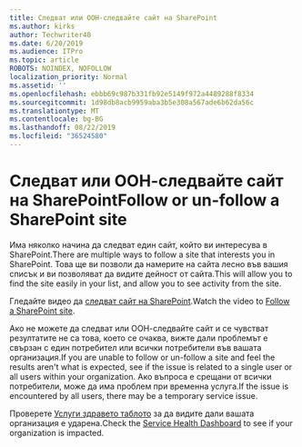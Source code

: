 ```yaml
---
title: Следват или ООН-следвайте сайт на SharePoint
ms.author: kirks
author: Techwriter40
ms.date: 6/20/2019
ms.audience: ITPro
ms.topic: article
ROBOTS: NOINDEX, NOFOLLOW
localization_priority: Normal
ms.assetid: ''
ms.openlocfilehash: ebbb69c987b331fb92e5149f972a4489288f8334
ms.sourcegitcommit: 1d98db8acb9959aba3b5e308a567ade6b62da56c
ms.translationtype: MT
ms.contentlocale: bg-BG
ms.lasthandoff: 08/22/2019
ms.locfileid: "36524580"
---
```

# <a name="follow-or-un-follow-a-sharepoint-site"></a><span data-ttu-id="24eae-102">Следват или ООН-следвайте сайт на SharePoint</span><span class="sxs-lookup"><span data-stu-id="24eae-102">Follow or un-follow a SharePoint site</span></span>

<span data-ttu-id="24eae-103">Има няколко начина да следват един сайт, който ви интересува в SharePoint.</span><span class="sxs-lookup"><span data-stu-id="24eae-103">There are multiple ways to follow a site that interests you in SharePoint.</span></span> <span data-ttu-id="24eae-104">Това ще ви позволи да намерите на сайта лесно във вашия списък и ви позволяват да видите дейност от сайта.</span><span class="sxs-lookup"><span data-stu-id="24eae-104">This will allow you to find the site easily in your list, and allow you to see activity from the site.</span></span> 

<span data-ttu-id="24eae-105">Гледайте видео да [следват сайт на SharePoint](https://support.office.com/article/Video-Follow-a-SharePoint-site-33DB6FA5-9528-45D7-BCC7-F9C1FAAACAE0).</span><span class="sxs-lookup"><span data-stu-id="24eae-105">Watch the video to [Follow a SharePoint site](https://support.office.com/article/Video-Follow-a-SharePoint-site-33DB6FA5-9528-45D7-BCC7-F9C1FAAACAE0).</span></span> 

<span data-ttu-id="24eae-106">Ако не можете да следват или ООН-следвайте сайт и се чувстват резултатите не са това, което се очаква, вижте дали проблемът е свързан с един потребител или всички потребители във вашата организация.</span><span class="sxs-lookup"><span data-stu-id="24eae-106">If you are unable to follow or un-follow a site and feel the results aren't what is expected, see if the issue is related to a single user or all users within your organization.</span></span> <span data-ttu-id="24eae-107">Ако въпроса е срещани от всички потребители, може да има проблем при временна услуга.</span><span class="sxs-lookup"><span data-stu-id="24eae-107">If the issue is encountered by all users, there may be a temporary service issue.</span></span> 

<span data-ttu-id="24eae-108">Проверете [Услуги здравето таблото](https://admin.microsoft.com/AdminPortal/Home#/servicehealth) за да видите дали вашата организация е ударена.</span><span class="sxs-lookup"><span data-stu-id="24eae-108">Check the [Service Health Dashboard](https://admin.microsoft.com/AdminPortal/Home#/servicehealth) to see if your organization is impacted.</span></span>
